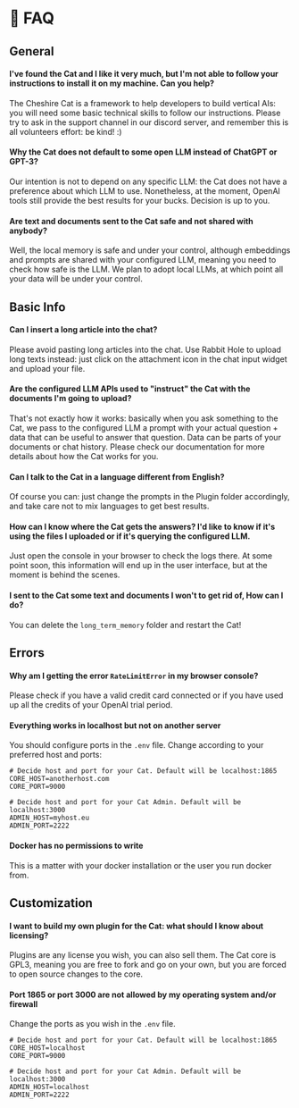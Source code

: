 # :raising_hand: FAQ

## General

#### I've found the Cat and I like it very much, but I'm not able to follow your instructions to install it on my machine. Can you help?
The Cheshire Cat is a framework to help developers to build vertical AIs: you will need some basic technical skills to follow our instructions. 
Please try to ask in the support channel in our discord server, and remember this is all volunteers effort: be kind! :)

#### Why the Cat does not default to some open LLM instead of ChatGPT or GPT-3?
Our intention is not to depend on any specific LLM: the Cat does not have a preference about which LLM to use. Nonetheless, at the moment, OpenAI tools still provide the best results for your bucks. 
Decision is up to you.

#### Are text and documents sent to the Cat safe and not shared with anybody?
Well, the local memory is safe and under your control, although embeddings and prompts are shared with your configured LLM, meaning you need to check how safe is the LLM. 
We plan to adopt local LLMs, at which point all your data will be under your control.

## Basic Info

#### Can I insert a long article into the chat?
Please avoid pasting long articles into the chat. 
Use Rabbit Hole to upload long texts instead: just click on the attachment icon in the chat input widget and upload your file.

#### Are the configured LLM APIs used to "instruct" the Cat with the documents I'm going to upload?
That's not exactly how it works: basically when you ask something to the Cat, we pass to the configured LLM a prompt with your actual question + data that can be useful to answer that question. Data can be parts of your documents or chat history. 
Please check our documentation for more details about how the Cat works for you.

#### Can I talk to the Cat in a language different from English?
Of course you can: just change the prompts in the Plugin folder accordingly, and take care not to mix languages to get best results.

#### How can I know where the Cat gets the answers? I'd like to know if it's using the files I uploaded or if it's querying the configured LLM.
Just open the console in your browser to check the logs there. At some point soon, this information will end up in the user interface, but at the moment is behind the scenes.

#### I sent to the Cat some text and documents I won't to get rid of, How can I do?
You can delete the `long_term_memory` folder and restart the Cat!

## Errors

#### Why am I getting the error `RateLimitError` in my browser console?
Please check if you have a valid credit card connected or if you have used up all the credits of your OpenAI trial period.

#### Everything works in localhost but not on another server
You should configure ports in the `.env` file. Change according to your preferred host and ports:
```
# Decide host and port for your Cat. Default will be localhost:1865
CORE_HOST=anotherhost.com
CORE_PORT=9000

# Decide host and port for your Cat Admin. Default will be localhost:3000
ADMIN_HOST=myhost.eu
ADMIN_PORT=2222
```

#### Docker has no permissions to write
This is a matter with your docker installation or the user you run docker from.

## Customization

#### I want to build my own plugin for the Cat: what should I know about licensing?
Plugins are any license you wish, you can also sell them.
The Cat core is GPL3, meaning you are free to fork and go on your own, but you are forced to open source changes to the core.

#### Port 1865 or port 3000 are not allowed by my operating system and/or firewall
Change the ports as you wish in the `.env` file.
```
# Decide host and port for your Cat. Default will be localhost:1865
CORE_HOST=localhost
CORE_PORT=9000

# Decide host and port for your Cat Admin. Default will be localhost:3000
ADMIN_HOST=localhost
ADMIN_PORT=2222
```

